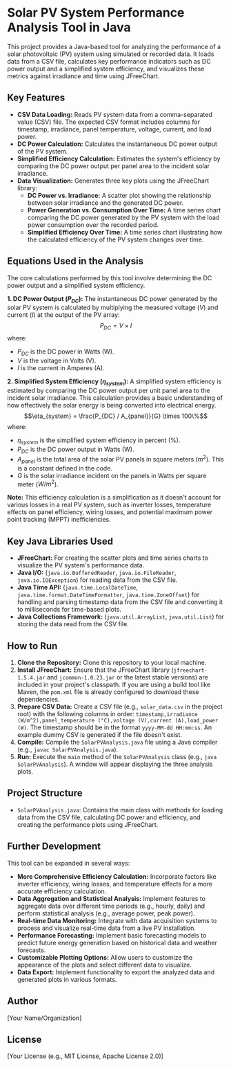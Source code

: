 # Solar PV System Performance Analysis Tool in Java

This project provides a Java-based tool for analyzing the performance of a solar photovoltaic (PV) system using simulated or recorded data. It loads data from a CSV file, calculates key performance indicators such as DC power output and a simplified system efficiency, and visualizes these metrics against irradiance and time using JFreeChart.

## Key Features

* **CSV Data Loading:** Reads PV system data from a comma-separated value (CSV) file. The expected CSV format includes columns for timestamp, irradiance, panel temperature, voltage, current, and load power.
* **DC Power Calculation:** Calculates the instantaneous DC power output of the PV system.
* **Simplified Efficiency Calculation:** Estimates the system's efficiency by comparing the DC power output per panel area to the incident solar irradiance.
* **Data Visualization:** Generates three key plots using the JFreeChart library:
    * **DC Power vs. Irradiance:** A scatter plot showing the relationship between solar irradiance and the generated DC power.
    * **Power Generation vs. Consumption Over Time:** A time series chart comparing the DC power generated by the PV system with the load power consumption over the recorded period.
    * **Simplified Efficiency Over Time:** A time series chart illustrating how the calculated efficiency of the PV system changes over time.

## Equations Used in the Analysis

The core calculations performed by this tool involve determining the DC power output and a simplified system efficiency.

**1. DC Power Output ($P_{DC}$):**
The instantaneous DC power generated by the solar PV system is calculated by multiplying the measured voltage ($V$) and current ($I$) at the output of the PV array:
$$P_{DC} = V \times I$$
where:
* $P_{DC}$ is the DC power in Watts (W).
* $V$ is the voltage in Volts (V).
* $I$ is the current in Amperes (A).

**2. Simplified System Efficiency ($\eta_{system}$):**
A simplified system efficiency is estimated by comparing the DC power output per unit panel area to the incident solar irradiance. This calculation provides a basic understanding of how effectively the solar energy is being converted into electrical energy.
$$\eta_{system} = \frac{P_{DC} / A_{panel}}{G} \times 100\%$$
where:
* $\eta_{system}$ is the simplified system efficiency in percent (%).
* $P_{DC}$ is the DC power output in Watts (W).
* $A_{panel}$ is the total area of the solar PV panels in square meters ($m^2$). This is a constant defined in the code.
* $G$ is the solar irradiance incident on the panels in Watts per square meter ($W/m^2$).

**Note:** This efficiency calculation is a simplification as it doesn't account for various losses in a real PV system, such as inverter losses, temperature effects on panel efficiency, wiring losses, and potential maximum power point tracking (MPPT) inefficiencies.

## Key Java Libraries Used

* **JFreeChart:** For creating the scatter plots and time series charts to visualize the PV system's performance data.
* **Java I/O:** (`java.io.BufferedReader`, `java.io.FileReader`, `java.io.IOException`) for reading data from the CSV file.
* **Java Time API:** (`java.time.LocalDateTime`, `java.time.format.DateTimeFormatter`, `java.time.ZoneOffset`) for handling and parsing timestamp data from the CSV file and converting it to milliseconds for time-based plots.
* **Java Collections Framework:** (`java.util.ArrayList`, `java.util.List`) for storing the data read from the CSV file.

## How to Run

1.  **Clone the Repository:** Clone this repository to your local machine.
2.  **Install JFreeChart:** Ensure that the JFreeChart library (`jfreechart-1.5.4.jar` and `jcommon-1.0.23.jar` or the latest stable versions) are included in your project's classpath. If you are using a build tool like Maven, the `pom.xml` file is already configured to download these dependencies.
3.  **Prepare CSV Data:** Create a CSV file (e.g., `solar_data.csv` in the project root) with the following columns in order: `timestamp,irradiance (W/m^2),panel_temperature (°C),voltage (V),current (A),load_power (W)`. The timestamp should be in the format `yyyy-MM-dd HH:mm:ss`. An example dummy CSV is generated if the file doesn't exist.
4.  **Compile:** Compile the `SolarPVAnalysis.java` file using a Java compiler (e.g., `javac SolarPVAnalysis.java`).
5.  **Run:** Execute the `main` method of the `SolarPVAnalysis` class (e.g., `java SolarPVAnalysis`). A window will appear displaying the three analysis plots.

## Project Structure

* `SolarPVAnalysis.java`: Contains the main class with methods for loading data from the CSV file, calculating DC power and efficiency, and creating the performance plots using JFreeChart.

## Further Development

This tool can be expanded in several ways:

* **More Comprehensive Efficiency Calculation:** Incorporate factors like inverter efficiency, wiring losses, and temperature effects for a more accurate efficiency calculation.
* **Data Aggregation and Statistical Analysis:** Implement features to aggregate data over different time periods (e.g., hourly, daily) and perform statistical analysis (e.g., average power, peak power).
* **Real-time Data Monitoring:** Integrate with data acquisition systems to process and visualize real-time data from a live PV installation.
* **Performance Forecasting:** Implement basic forecasting models to predict future energy generation based on historical data and weather forecasts.
* **Customizable Plotting Options:** Allow users to customize the appearance of the plots and select different data to visualize.
* **Data Export:** Implement functionality to export the analyzed data and generated plots in various formats.

## Author

[Your Name/Organization]

## License

[Your License (e.g., MIT License, Apache License 2.0)]